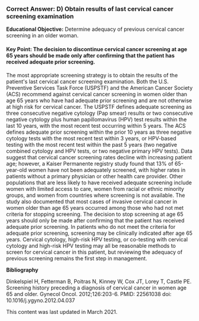 
### Correct Answer: D) Obtain results of last cervical cancer screening examination 

**Educational Objective:** Determine adequacy of previous cervical cancer screening in an older woman.

#### **Key Point:** The decision to discontinue cervical cancer screening at age 65 years should be made only after confirming that the patient has received adequate prior screening.

The most appropriate screening strategy is to obtain the results of the patient's last cervical cancer screening examination. Both the U.S. Preventive Services Task Force (USPSTF) and the American Cancer Society (ACS) recommend against cervical cancer screening in women older than age 65 years who have had adequate prior screening and are not otherwise at high risk for cervical cancer. The USPSTF defines adequate screening as three consecutive negative cytology (Pap smear) results or two consecutive negative cytology plus human papillomavirus (HPV) test results within the last 10 years, with the most recent test occurring within 5 years. The ACS defines adequate prior screening within the prior 10 years as three negative cytology tests with the most recent test within 3 years, or HPV-based testing with the most recent test within the past 5 years (two negative combined cytology and HPV tests, or two negative primary HPV tests). Data suggest that cervical cancer screening rates decline with increasing patient age; however, a Kaiser Permanente registry study found that 13% of 65-year-old women have not been adequately screened, with higher rates in patients without a primary physician or other health care provider. Other populations that are less likely to have received adequate screening include women with limited access to care, women from racial or ethnic minority groups, and women from countries where screening is not available. The study also documented that most cases of invasive cervical cancer in women older than age 65 years occurred among those who had not met criteria for stopping screening. The decision to stop screening at age 65 years should only be made after confirming that the patient has received adequate prior screening. In patients who do not meet the criteria for adequate prior screening, screening may be clinically indicated after age 65 years.
Cervical cytology, high-risk HPV testing, or co-testing with cervical cytology and high-risk HPV testing may all be reasonable methods to screen for cervical cancer in this patient, but reviewing the adequacy of previous screening remains the first step in management.

**Bibliography**

Dinkelspiel H, Fetterman B, Poitras N, Kinney W, Cox JT, Lorey T, Castle PE. Screening history preceding a diagnosis of cervical cancer in women age 65 and older. Gynecol Oncol. 2012;126:203-6. PMID: 22561038 doi: 10.1016/j.ygyno.2012.04.037

This content was last updated in March 2021.
